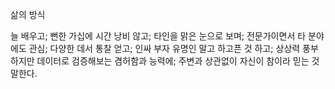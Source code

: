 삶의 방식


늘 배우고; 
뻔한 가십에 시간 낭비 않고; 
타인을 맑은 눈으로 보며; 
전문가이면서 타 분야에도 관심; 
다양한 데서 통찰 얻고; 
인싸 부자 유명인 말고 하고픈 것 하고; 
상상력 풍부하지만 데이터로 검증해보는 겸허함과 능력에; 
주변과 상관없이 자신이 참이라 믿는 것 말한다.